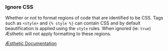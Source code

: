 ### Ignore CSS

Whether or not to format regions of code that are identified to be CSS. Tags such as `<style>` and `{% style %}` can contain CSS and by default beautification is applied using the `style` rules. When ignored (ie: `true`) Æsthetic will not apply formatting to these regions.


[Æsthetic Documentation](https://æsthetic.dev/rules/markup/ignoreCSS/)
